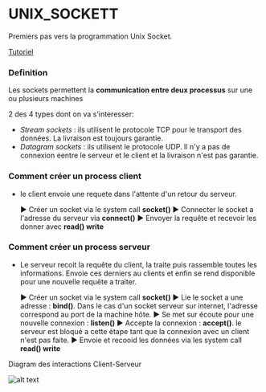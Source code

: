 # UNIX_SOCKETT

Premiers pas vers la programmation Unix Socket.

[Tutoriel](https://www.tutorialspoint.com/unix_sockets/index.htm)


### Definition

Les sockets permettent la **communication entre deux processus** sur une ou plusieurs machines



2 des 4 types dont on va s'interesser:
- _Stream sockets_ : ils utilisent le protocole TCP pour le transport des données. La livraison est toujours garantie.
- _Datagram sockets_ : ils utilisent le protocole UDP. Il n'y a pas de connexion eentre le serveur et le client et la livraison n'est pas garantie.




### Comment créer un process client

- le client envoie une requete dans l'attente d'un retour du serveur.

    :arrow_forward: Créer un socket via le system call **socket()**
    :arrow_forward: Connecter le socket a l'adresse du serveur via **connect()**
    :arrow_forward: Envoyer la requête et recevoir les donner avec **read() write**




### Comment créer un process serveur

- Le serveur recoit la requête du client, la traite puis rassemble toutes les informations. Envoie ces derniers au clients et enfin se rend disponible pour une nouvelle requête a traiter.

    :arrow_forward: Créer un socket via le system call **socket()**
    :arrow_forward: Lie le socket a une adresse : **bind()**. Dans le cas d'un socket serveur sur internet, l'adresse correspond au port de la machine hôte.
    :arrow_forward: Se met sur écoute pour une nouvelle connexion : **listen()**
    :arrow_forward: Accepte la connexion : **accept()**. le serveur est bloqué a cette étape tant que la connexion avec un client n'est pas faite.
    :arrow_forward: Envoie et recooid les données via les system call **read() write**



Diagram des interactions Client-Serveur

![alt text](https://www.tutorialspoint.com/unix_sockets/images/socket_client_server.gif)